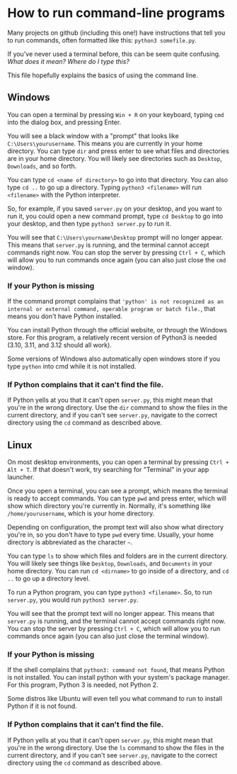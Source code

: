 # How to run command-line programs

Many projects on github (including this one!)
have instructions that tell you to run commands,
often formatted like this: `python3 somefile.py`.

If you've never used a terminal before,
this can be seem quite confusing.
*What does it mean?*
*Where do I type this?*

This file hopefully explains the basics of using the command line.

## Windows

You can open a terminal by pressing `Win + R`
on your keyboard,
typing `cmd` into the dialog box,
and pressing Enter.

You will see a black window with a "prompt"
that looks like
`C:\Users\yourusername`.
This means you are currently in your home directory.
You can type `dir` and press enter
to see what files and directories are in your home
directory.
You will likely see directories such as `Desktop`,
`Downloads`, and so forth.

You can type `cd <name of directory>` to go into that directory.
You can also type `cd ..` to go up a directory.
Typing `python3 <filename>` will run `<filename>`
with the Python interpreter.

So, for example,
if you saved `server.py` on your desktop,
and you want to run it,
you could open a new command prompt,
type `cd Desktop` to go into your
desktop,
and then type `python3 server.py`
to run it.

You will see that
`C:\Users\yourname\Desktop` prompt will no longer appear.
This means that `server.py` is running,
and the terminal cannot accept commands right now.
You can stop the server by pressing `Ctrl + C`,
which will allow you to run commands once again
(you can also just close the `cmd` window).

### If your Python is missing

If the command prompt complains that
`'python' is not recognized as an internal or external command,
operable program or batch file.`,
that means you don't have Python installed.

You can install Python through the official website,
or through the Windows store.
For this program,
a relatively recent version of Python3 is needed
(3.10, 3.11, and 3.12 should all work).

Some versions of Windows also automatically open
windows store
if you type `python` into cmd while it is not installed.

### If Python complains that it can't find the file.

If Python yells at you that it
can't open `server.py`,
this might mean that you're in the wrong directory.
Use the `dir` command to show the files in the current directory,
and if you can't see `server.py`,
navigate to the correct directory using the `cd` command
as described above.

## Linux

On most desktop environments,
you can open a terminal by pressing
`Ctrl + Alt + T`.
If that doesn't work,
try searching for "Terminal"
in your app launcher.

Once you open a terminal,
you can see a prompt,
which means the terminal is ready to accept commands.
You can type `pwd` and press enter,
which will show which directory you're currently in.
Normally, it's something like
`/home/yourusername`,
which is your home directory.

Depending on configuration, the prompt text
will also show what directory you're in,
so you don't have to type `pwd` every time.
Usually, your home directory
is abbreviated as the character `~`.

You can type `ls` to show which files and folders
are in the current directory.
You will likely see things like `Desktop`,
`Downloads`, and `Documents`
in your home directory.
You can run `cd <dirname>` to go inside of a directory,
and `cd ..` to go up a directory level.

To run a Python program,
you can type `python3 <filename>`.
So, to run `server.py`,
you would run `python3 server.py`.

You will see that
the prompt text will no longer appear.
This means that `server.py` is running,
and the terminal cannot accept commands right now.
You can stop the server by pressing `Ctrl + C`,
which will allow you to run commands once again
(you can also just close the terminal window).

### If your Python is missing

If the shell complains that `python3: command not found`,
that means Python is not installed.
You can install python with your system's package manager.
For this program,
Python 3 is needed, not Python 2.

Some distros like Ubuntu will even tell you what command to
run to install Python if it is not found.

### If Python complains that it can't find the file.

If Python yells at you that it
can't open `server.py`,
this might mean that you're in the wrong directory.
Use the `ls` command to show the files in the current directory,
and if you can't see `server.py`,
navigate to the correct directory using the `cd` command
as described above.

